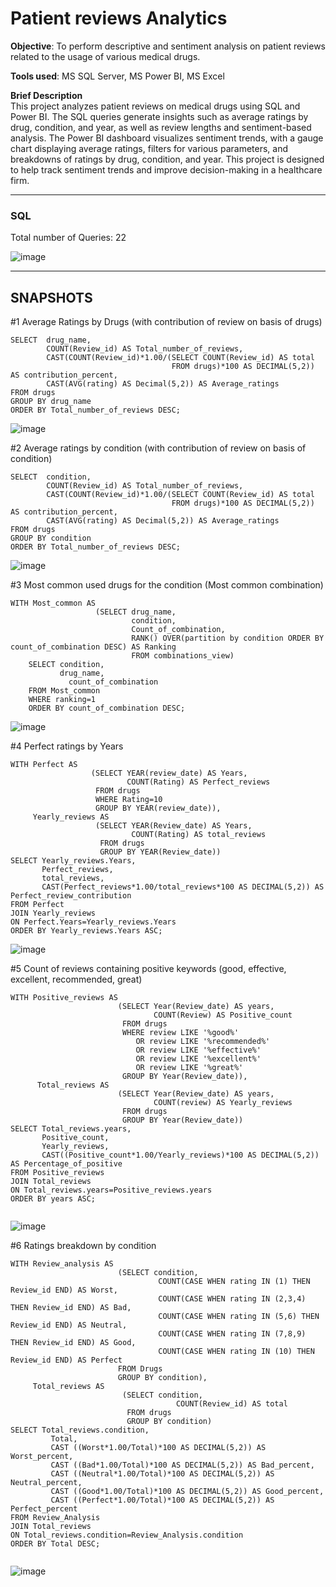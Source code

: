 # Patient reviews Analytics  
**Objective**: To perform descriptive and sentiment analysis on patient reviews related to the usage of various medical drugs.

**Tools used**: MS SQL Server, MS Power BI, MS Excel

**Brief Description**  
This project analyzes patient reviews on medical drugs using SQL and Power BI. The SQL queries generate insights such as average ratings by drug, condition, and year, as well as review lengths and sentiment-based analysis. The Power BI dashboard visualizes sentiment trends, with a gauge chart displaying average ratings, filters for various parameters, and breakdowns of ratings by drug, condition, and year. This project is designed to help track sentiment trends and improve decision-making in a healthcare firm.

---  

### SQL  

Total number of Queries: 22  
      
![image](https://github.com/user-attachments/assets/770c2d3b-3f9f-42f9-a75f-d727b473a93b)  

---
## SNAPSHOTS  


#1 Average Ratings by Drugs (with contribution of review on basis of drugs)   <BR>

```
SELECT  drug_name,
        COUNT(Review_id) AS Total_number_of_reviews,
        CAST(COUNT(Review_id)*1.00/(SELECT COUNT(Review_id) AS total
                                    FROM drugs)*100 AS DECIMAL(5,2)) AS contribution_percent,
        CAST(AVG(rating) AS Decimal(5,2)) AS Average_ratings
FROM drugs
GROUP BY drug_name
ORDER BY Total_number_of_reviews DESC;

```

![image](https://github.com/user-attachments/assets/bcdc6082-f6d1-4ba3-9391-55b9647d4ad5)  

#2 Average ratings by condition (with contribution of review on basis of condition)   <BR>

```
SELECT  condition,
        COUNT(Review_id) AS Total_number_of_reviews,
        CAST(COUNT(Review_id)*1.00/(SELECT COUNT(Review_id) AS total
                                    FROM drugs)*100 AS DECIMAL(5,2)) AS contribution_percent,
        CAST(AVG(rating) AS Decimal(5,2)) AS Average_ratings
FROM drugs
GROUP BY condition
ORDER BY Total_number_of_reviews DESC;

```

![image](https://github.com/user-attachments/assets/4552371e-ce11-4044-af88-195d937296dc)

#3 Most common used drugs for the condition (Most common combination)   <BR>

```
WITH Most_common AS
                   (SELECT drug_name,
                           condition,
                           Count_of_combination,
                           RANK() OVER(partition by condition ORDER BY count_of_combination DESC) AS Ranking
                           FROM combinations_view)
	SELECT condition,
	       drug_name,
             count_of_combination
	FROM Most_common
	WHERE ranking=1
	ORDER BY count_of_combination DESC;

```

![image](https://github.com/user-attachments/assets/1dee8a1a-fa4e-4691-bd35-495ba4881e70)

#4 Perfect ratings by Years   <BR>

```
WITH Perfect AS 
                  (SELECT YEAR(review_date) AS Years,
                          COUNT(Rating) AS Perfect_reviews
                   FROM drugs
                   WHERE Rating=10
                   GROUP BY YEAR(review_date)),
     Yearly_reviews AS
                   (SELECT YEAR(Review_date) AS Years,
                           COUNT(Rating) AS total_reviews
                    FROM drugs
                    GROUP BY YEAR(Review_date))
SELECT Yearly_reviews.Years,
       Perfect_reviews,
       total_reviews,
       CAST(Perfect_reviews*1.00/total_reviews*100 AS DECIMAL(5,2)) AS Perfect_review_contribution
FROM Perfect
JOIN Yearly_reviews 
ON Perfect.Years=Yearly_reviews.Years
ORDER BY Yearly_reviews.Years ASC;

```

![image](https://github.com/user-attachments/assets/7609376f-c747-4abb-88ab-3d5dd98a63d5)  

#5 Count of reviews containing positive keywords (good, effective, excellent, recommended, great)   <BR>

```
WITH Positive_reviews AS	
                        (SELECT Year(Review_date) AS years,
                                COUNT(Review) AS Positive_count	
                         FROM drugs
                         WHERE review LIKE '%good%'
                            OR review LIKE '%recommended%'
                            OR review LIKE '%effective%'
                            OR review LIKE '%excellent%'
                            OR review LIKE '%great%'
                         GROUP BY Year(Review_date)),
	  Total_reviews AS
                        (SELECT Year(Review_date) AS years,
                                COUNT(review) AS Yearly_reviews
                         FROM drugs
                         GROUP BY Year(Review_date))
SELECT Total_reviews.years,
       Positive_count,
       Yearly_reviews,
       CAST((Positive_count*1.00/Yearly_reviews)*100 AS DECIMAL(5,2)) AS Percentage_of_positive
FROM Positive_reviews
JOIN Total_reviews
ON Total_reviews.years=Positive_reviews.years
ORDER BY years ASC;


```

![image](https://github.com/user-attachments/assets/b5be8548-bee7-42b3-8ccf-51f3ea748f6f)

#6 Ratings breakdown by condition  <BR>

```
WITH Review_analysis AS
                        (SELECT condition,
                                 COUNT(CASE WHEN rating IN (1) THEN Review_id END) AS Worst,
                                 COUNT(CASE WHEN rating IN (2,3,4) THEN Review_id END) AS Bad,
                                 COUNT(CASE WHEN rating IN (5,6) THEN Review_id END) AS Neutral,
                                 COUNT(CASE WHEN rating IN (7,8,9) THEN Review_id END) AS Good,
                                 COUNT(CASE WHEN rating IN (10) THEN Review_id END) AS Perfect
                        FROM Drugs
                        GROUP BY condition),
	 Total_reviews AS
                         (SELECT condition,
                                     COUNT(Review_id) AS total
                          FROM drugs
                          GROUP BY condition)
SELECT Total_reviews.condition,
         Total,
         CAST ((Worst*1.00/Total)*100 AS DECIMAL(5,2)) AS Worst_percent,
         CAST ((Bad*1.00/Total)*100 AS DECIMAL(5,2)) AS Bad_percent,
         CAST ((Neutral*1.00/Total)*100 AS DECIMAL(5,2)) AS Neutral_percent,
         CAST ((Good*1.00/Total)*100 AS DECIMAL(5,2)) AS Good_percent,
         CAST ((Perfect*1.00/Total)*100 AS DECIMAL(5,2)) AS Perfect_percent
FROM Review_Analysis
JOIN Total_reviews
ON Total_reviews.condition=Review_Analysis.condition
ORDER BY Total DESC;


```

![image](https://github.com/user-attachments/assets/c862dc2a-a177-463b-a984-b6309f133e9e)











